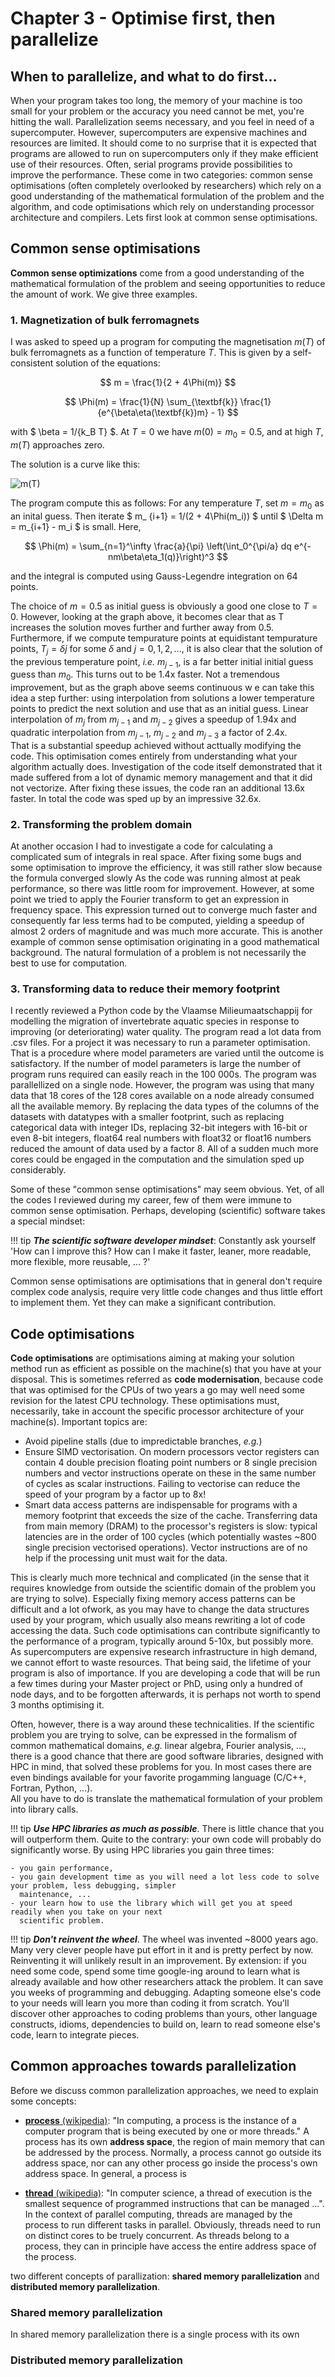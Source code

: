# Chapter 3 - Optimise first, then parallelize

[//]: # (script below is for allowing for MathJax rendering of LateX expressions)

<script type="text/javascript"
  src="https://cdnjs.cloudflare.com/ajax/libs/mathjax/2.7.0/MathJax.js?config=TeX-AMS_CHTML">
</script>
<script type="text/x-mathjax-config">
  MathJax.Hub.Config({
    tex2jax: {
      inlineMath: [['$','$'], ['\\(','\\)']],
      processEscapes: true},
      jax: ["input/TeX","input/MathML","input/AsciiMath","output/CommonHTML"],
      extensions: ["tex2jax.js","mml2jax.js","asciimath2jax.js","MathMenu.js","MathZoom.js","AssistiveMML.js", "[Contrib]/a11y/accessibility-menu.js"],
      TeX: {
      extensions: ["AMSmath.js","AMSsymbols.js","noErrors.js","noUndefined.js"],
      equationNumbers: {
      autoNumber: "AMS"
      }
    }
  });
</script>

## When to parallelize, and what to do first...

When your program takes too long, the memory of your machine is too small for your problem or the accuracy you need 
cannot be met, you're hitting the wall. Parallelization seems necessary, and you feel in need of a supercomputer.
However, supercomputers are expensive machines and resources are limited. It should come to no surprise that it is 
expected that programs are allowed to run on supercomputers only if they make efficient use of their resources. 
Often, serial programs provide possibilities to improve the performance. These come in two categories: common sense 
optimisations (often completely overlooked by researchers) which rely on a good understanding of the mathematical 
formulation of the problem and the algorithm, and code optimisations which rely on understanding processor 
architecture and compilers. Lets first look at common sense optimisations. 

## Common sense optimisations

**Common sense optimizations** come from a good understanding of the mathematical formulation of the problem and seeing 
opportunities to reduce the amount of work. We give three examples. 

### 1. Magnetization of bulk ferromagnets

I was asked to speed up a program for computing the magnetisation $m(T)$ of bulk ferromagnets as a function of 
temperature $T$. This is given by a self-consistent solution of the equations:

$$ m = \frac{1}{2 + 4\Phi(m)} $$

$$ \Phi(m) = \frac{1}{N} \sum_{\textbf{k}} \frac{1}{e^{\beta\eta(\textbf{k})m} - 1} $$

with $ \beta = 1/{k_B T} $. At $T=0$ we have $m(0) = m_0 = 0.5$, and at high $T$, $m(T)$ approaches zero.

The solution is a curve like this:

![m(T)](public/m(T).png)

The program compute this as follows: For any temperature $T$, set $m = m_0$ as an inital guess. Then iterate $ m_
{i+1} = 1/(2 + 4\Phi(m_i)) $ until $ \Delta m = m_{i+1} - m_i $ is small. Here,

$$ \Phi(m) = \sum_{n=1}^\infty \frac{a}{\pi} \left(\int_0^{\pi/a} dq e^{-nm\beta\eta_1(q)}\right)^3 $$

and the integral is computed using Gauss-Legendre integration on 64 points.  

The choice of $m=0.5$ as initial guess is obviously a good one close to $T=0$. However, looking at the graph above, 
it becomes clear that as T increases the solution moves further and further away from $0.5$. Furthermore, if we 
compute tempurature points at equidistant tempurature points, $T_j = \delta j$ for some $\delta$ and $j=0,1,2, .
..$, it is also clear that the solution of the previous temperature point, *i.e.* $m_{j-1}$, is a far better initial 
initial guess 
guess than $m_0$. This turns out to be 1.4x faster. Not a tremendous improvement, but as the graph above seems 
continuous w e can take this idea a step further: using interpolation from solutions a lower temperature points to 
predict the next solution and use that as an initial guess. Linear interpolation of $m_j$ from $m_{j-1}$ and 
$m_{j-2}$ gives a speedup of 1.94x and quadratic interpolation from $m_{j-1}$, $m_{j-2}$ and $m_{j-3}$ a factor of 2.4x.  
That is a substantial speedup achieved without acttually modifying the code. This optimisation comes entirely from 
understanding what your algorithm actually does. Investigation of the code itself demonstrated that it made suffered 
from a lot of dynamic memory management and that it did not vectorize. After fixing these issues, the code ran an 
additional 13.6x faster. In total the code was sped up by an impressive 32.6x.

### 2. Transforming the problem domain 

At another occasion I had to investigate a code for calculating a complicated sum of integrals in real space. After 
fixing some bugs and some optimisation to improve the efficiency, it was still rather slow because the formula 
converged slowly  As the code was running almost at peak performance, so there was little room for improvement. 
However, at some point we tried to apply the Fourier transform to get an expression in frequency space. This 
expression turned out to converge much faster and consequently far less terms had to be computed, yielding a speedup 
of almost 2 orders of magnitude and was much more accurate. This is another example of common sense optimisation 
originating in a good mathematical background. The natural formulation of a problem is not necessarily the best to 
use for computation.    

### 3. Transforming data to reduce their memory footprint

I recently reviewed a Python code by the Vlaamse Milieumaatschappij for modelling the migration of invertebrate aquatic 
species in response to improving (or deteriorating) water quality. The program read a lot data from .csv files. For 
a project it was necessary to run a parameter optimisation. That is a procedure where model parameters are varied 
until the outcome is satisfactory. If the number of model parameters is large the number of program runs required can 
easily reach in the 100 000s. The program was parallellized on a single node. However, the program was using that many 
data that 18 cores of the 128 cores available on a node already consumed all the available memory. By replacing the 
data types of the columns of the datasets with datatypes with a smaller footprint, such as replacing categorical data 
with integer IDs, replacing 32-bit integers with 16-bit or even 8-bit integers, float64 real numbers with float32 or 
float16 numbers reduced the amount of data used by a factor 8. All of a sudden much more cores could be engaged in 
the computation and the simulation sped up considerably.   

Some of these "common sense optimisations" may seem obvious. Yet, of all the codes I reviewed during my career, few 
of them were immune to common sense optimisation. Perhaps, developing (scientific) software takes a special mindset: 

!!! tip 
    ***The scientific software developer mindset***: Constantly ask yourself 'How can I improve this? How can I make 
    it faster, leaner, more readable, more flexible, more reusable, ... ?'

Common sense optimisations are optimisations that in general don't require complex code analysis, require very little 
code changes and thus little effort to implement them. Yet they can make a significant contribution.

## Code optimisations

**Code optimisations** are optimisations aiming at making your solution method run as efficient as possible on the 
machine(s) that you have at your disposal. This is sometimes referred as **code modernisation**, because code that 
was optimised for the CPUs of two years a go may well need some revision for the latest CPU technology. These 
optimisations must, necessarily, take in account the specific processor architecture of your machine(s). Important 
topics are: 

- Avoid pipeline stalls (due to impredictable branches, *e.g.*) 
- Ensure SIMD vectorisation. On modern processors vector registers can contain 4 double precision floating point 
  numbers or 8 single precision numbers and vector instructions operate on these in the same number of cycles as 
  scalar instructions. Failing to vectorise can reduce the speed of your program by a factor up to 8x!   
- Smart data access patterns are indispensable for programs with a memory footprint that exceeds the size of the cache. 
  Transferring data from main memory (DRAM) to the processor's registers is slow: typical latencies are in the order 
  of 100 cycles (which potentially wastes ~800 single precision vectorised operations). Vector instructions are of 
  no help if the processing unit must wait for the data. 

This is clearly much more technical and complicated (in the sense that it requires knowledge from outside the 
scientific domain of the problem you are trying to solve). Especially fixing memory access patterns can be difficult 
and a lot ofwork, as you may have to change the data structures used by your program, which usually also means 
rewriting a lot of code accessing the data. Such code optimisations can contribute significantly to the performance 
of a program, typically around 5-10x, but possibly more. As supercomputers are expensive research infrastructure in 
high demand, we cannot effort to waste resources. That being said, the lifetime of your program is also of 
importance. If you are developing a code that will be run a few times during your Master project or PhD, using only 
a hundred of node days, and to be forgotten afterwards, it is perhaps not worth to spend 3 months optimising it.

Often, however, there is a way around these technicalities. If the scientific problem you are trying to solve, can 
be expressed in the formalism of common mathematical domains, *e.g.* linear algebra, Fourier analysis, ..., there is 
a good chance that there are good software libraries, designed with HPC in mind, that solved these problems for you. 
In most cases there are even bindings available for your favorite progamming language (C/C++, Fortran, Python, ...).  
All you have to do is translate the mathematical formulation of your problem into library calls. 

!!! tip
    ***Use HPC libraries as much as possible***. There is little chance that you will outperform them. Quite to the 
    contrary: your own code will probably do significantly worse. By using HPC libraries you gain three times:
    
    - you gain performance,
    - you gain development time as you will need a lot less code to solve your problem, less debugging, simpler 
      maintenance, ...
    - your learn how to use the library which will get you at speed readily when you take on your next 
      scientific problem.

!!! tip
    ***Don't reinvent the wheel***. The wheel was invented ~8000 years ago. Many very clever people have put effort in 
    it and is pretty perfect by now. Reinventing it will unlikely result in an improvement. By extension: if you 
    need some code, spend some time google-ing around to learn what is already available and how other researchers 
    attack the problem. It can save you weeks of programming and debugging. Adapting someone else's code to your 
    needs will learn you more than coding it from scratch. You'll discover other approaches to coding problems than 
    yours, other language constructs, idioms, dependencies to build on, learn to read someone else's code, learn to 
    integrate pieces.    

## Common approaches towards parallelization

Before we discuss common parallelization approaches, we need to explain some concepts:

- [**process** (wikipedia)](https://en.wikipedia.org/wiki/Process_(computing)): "In computing, a process is the 
  instance of a computer program that is being executed by one or more threads." A process has its own **address 
  space**, the region of main memory that can be addressed by the process. Normally, a process cannot go outside its 
  address space, nor can any other process go inside the process's own address space. In general, a process is 

- [**thread** (wikipedia)](https://en.wikipedia.org/wiki/Thread_(computing)): "In computer science, a thread of 
  execution is the smallest sequence of programmed instructions that can be managed ...". In the context of 
  parallel computing, threads are managed by the process to run different tasks in parallel. Obviously, threads need to 
  run on distinct cores to be truely concurrent. As threads belong to a process, they can in principle have access 
  the entire address space of the process. 
  

two different concepts of parallization: 
**shared memory parallelization** and **distributed memory parallelization**. 

### Shared memory parallelization

In shared memory parallelization there is a single process with its own 

### Distributed memory parallelization 
[//]: # (to be done)


